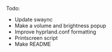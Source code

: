 Todo:
- Update swaync
- Make a volume and brightness popup
- Improve hyprland.conf formatting
- Printscreen script
- Make README
